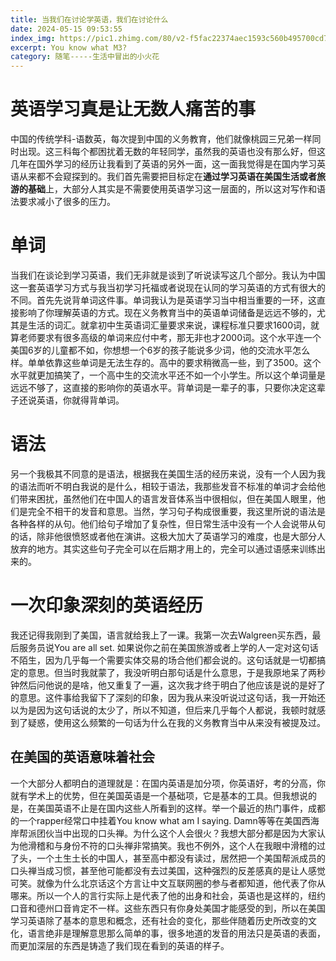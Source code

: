 ```yaml
---
title: 当我们在讨论学英语，我们在讨论什么
date: 2024-05-15 09:53:55
index_img: https://pic1.zhimg.com/80/v2-f5fac22374aec1593c560b495700cd70_720w.webp?source=1def8aca
excerpt: You know what M3?
category: 随笔-----生活中冒出的小火花
---
```


# 英语学习真是让无数人痛苦的事

中国的传统学科-语数英，每次提到中国的义务教育，他们就像桃园三兄弟一样同时出现。这三科每个都困扰着无数的年轻同学，虽然我的英语也没有那么好，但这几年在国外学习的经历让我看到了英语的另外一面，这一面我觉得是在国内学习英语从来都不会窥探到的。我们首先需要把目标定在**通过学习英语在美国生活或者旅游的基础**上，大部分人其实是不需要使用英语学习这一层面的，所以这对写作和语法要求减小了很多的压力。

# 单词

当我们在谈论到学习英语，我们无非就是谈到了听说读写这几个部分。我认为中国这一套英语学习方式与我当初学习托福或者说现在认同的学习英语的方式有很大的不同。首先先说背单词这件事。单词我认为是英语学习当中相当重要的一环，这直接影响了你理解英语的方式。现在义务教育当中的英语单词储备是远远不够的，尤其是生活的词汇。就拿初中生英语词汇量要求来说，课程标准只要求1600词，就算老师要求有很多高级的单词来应付中考，那无非也才2000词。这个水平连一个美国6岁的儿童都不如，你想想一个6岁的孩子能说多少词，他的交流水平怎么样。单单依靠这些单词是无法生存的。高中的要求稍微高一些，到了3500。这个水平就更加搞笑了，一个高中生的交流水平还不如一个小学生。所以这个单词量是远远不够了，这直接的影响你的英语水平。背单词是一辈子的事，只要你决定这辈子还说英语，你就得背单词。

# 语法

另一个我极其不同意的是语法，根据我在美国生活的经历来说，没有一个人因为我的语法而听不明白我说的是什么，相较于语法，我那些发音不标准的单词才会给他们带来困扰，虽然他们在中国人的语言发音体系当中很相似，但在美国人眼里，他们是完全不相干的发音和意思。当然，学习句子构成很重要，我这里所说的语法是各种各样的从句。他们给句子增加了复杂性，但日常生活中没有一个人会说带从句的话，除非他很愤怒或者他在演讲。这极大加大了英语学习的难度，也是大部分人放弃的地方。其实这些句子完全可以在后期才用上的，完全可以通过语感来训练出来的。

# 一次印象深刻的英语经历

我还记得我刚到了美国，语言就给我上了一课。我第一次去Walgreen买东西，最后服务员说You are all set. 如果说你之前在美国旅游或者上学的人一定对这句话不陌生，因为几乎每一个需要实体交易的场合他们都会说的。这句话就是一切都搞定的意思。但当时我就蒙了，我没听明白那句话是什么意思，于是我原地呆了两秒钟然后问他说的是啥，他又重复了一遍，这次我才终于明白了他应该是说的是好了的意思。这件事给我留下了深刻的印象，因为我从来没听说过这句话，我一开始还以为是因为这句话说的太少了，所以不知道，但后来几乎每个人都说，我顿时就感到了疑惑，使用这么频繁的一句话为什么在我的义务教育当中从来没有被提及过。

## 在美国的英语意味着社会

一个大部分人都明白的道理就是：在国内英语是加分项，你英语好，考的分高，你就有学术上的优势，但在美国英语是一个基础项，它是基本的工具。但我想说的是，在美国英语不止是在国内这些人所看到的这样。举一个最近的热门事件，成都的一个rapper经常口中挂着You know what am I saying. Damn等等在美国西海岸帮派团伙当中出现的口头禅。为什么这个人会很火？我想大部分都是因为大家认为他滑稽和与身份不符的口头禅非常搞笑。我也不例外，这个人在我眼中滑稽的过了头，一个土生土长的中国人，甚至高中都没有读过，居然把一个美国帮派成员的口头禅当成习惯，甚至他可能都没有去过美国，这种强烈的反差感真的是让人感觉可笑。就像为什么北京话这个方言让中文互联网圈的参与者都知道，他代表了你从哪来。所以一个人的言行实际上是代表了他的出身和社会，英语也是这样的，纽约口音和德州口音肯定不一样。这些东西只有你身处美国才能感受的到，所以在美国学习英语除了基本的意思和概念，还有社会的变化，那些伴随着历史所改变的文化，语言绝非是理解意思那么简单的事，很多地道的发音的用法只是英语的表面，而更加深层的东西是铸造了我们现在看到的英语的样子。
